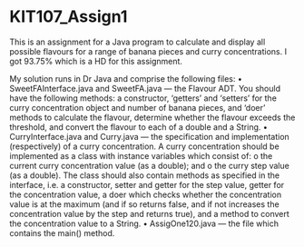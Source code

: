 # KIT107_Assign1
This is an assignment for a Java program to calculate and display all possible flavours for a range of banana pieces and curry concentrations.
I got 93.75% which is a HD for this assignment.

My solution runs in Dr Java and comprise the following files:
• SweetFAInterface.java and SweetFA.java — the Flavour ADT. You should have the following methods: a constructor, ‘getters’ and ‘setters’ for the curry concentration object and number of banana pieces, and ‘doer’ methods to calculate the flavour, determine whether the flavour exceeds the threshold, and convert the flavour to each of a double and a String.
• CurryInterface.java and Curry.java — the specification and implementation (respectively) of a curry concentration. A curry concentration should be implemented as a class with instance variables which consist of:
o the current curry concentration value (as a double); and
o the curry step value (as a double).
The class should also contain methods as specified in the interface, i.e. a constructor, setter and getter for the step value, getter for the concentration value, a doer which checks whether the concentration value is at the maximum (and if so returns false, and if not increases the concentration value by the step and returns true), and a method to convert the concentration value to a String.
• AssigOne120.java — the file which contains the main() method.

